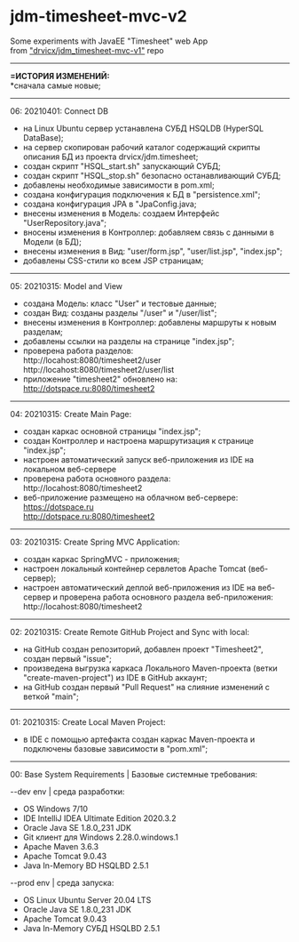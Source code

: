 # jdm-timesheet-mvc-v2
Some experiments with JavaEE "Timesheet" web App <br>
from ["drvicx/jdm_timesheet-mvc-v1"](https://github.com/drvicx/jdm_timesheet-mvc-v1) repo<hr/>


<b>=ИСТОРИЯ ИЗМЕНЕНИЙ:</b><br/>
*сначала самые новые;<br/>
<hr/>

06: 20210401: Connect DB
- на Linux Ubuntu сервер устанавлена СУБД HSQLDB (HyperSQL DataBase);
- на сервер скопирован рабочий каталог содержащий скрипты описания БД из проекта drvicx/jdm.timesheet;
- создан скрипт "HSQL_start.sh" запускающий СУБД;
- создан скрипт "HSQL_stop.sh" безопасно останавливающий СУБД;
- добавлены необходимые зависимости в pom.xml;
- создана конфигурация подключения к БД в "persistence.xml";
- создана конфигурация JPA в "JpaConfig.java;
- внесены изменения в Модель: создаем Интерфейс "UserRepository.java";
- вносены изменения в Контроллер: добавляем связь с данными в Модели (в БД);
- внесены изменения в Вид: "user/form.jsp", "user/list.jsp", "index.jsp";
- добавлены CSS-стили ко всем JSP страницам;
<hr/>  

05: 20210315: Model and View
- создана Модель: класс "User" и тестовые данные;
- создан Вид: созданы разделы "/user" и "/user/list";
- внесены изменения в Контроллер: добавлены маршруты к новым разделам;
- добавлены ссылки на разделы на странице "index.jsp";
- проверена работа разделов:<br/>
  http://locahost:8080/timesheet2/user <br/>
  http://locahost:8080/timesheet2/user/list <br/>
- приложение "timesheet2" обновлено на: <br/>
  http://dotspace.ru:8080/timesheet2
<hr/>

04: 20210315: Create Main Page:
- создан каркас основной страницы "index.jsp";
- создан Контроллер и настроена маршрутизация к странице "index.jsp";
- настроен автоматический запуск веб-приложения из IDE на локальном веб-сервере
- проверена работа основного раздела: <br/>
  http://locahost:8080/timesheet2
- веб-приложение размещено на облачном веб-сервере: <br/>
  https://dotspace.ru <br/>
  http://dotspace.ru:8080/timesheet2
<hr/>

03: 20210315: Create Spring MVC Application:
- создан каркас SpringMVC - приложения;
- настроен локальный контейнер сервлетов Apache Tomcat (веб-сервер);
- настроен автоматический деплой веб-приложения из IDE на веб-сервер
  и проверена работа основного раздела веб-приложения: <br/>
  http://locahost:8080/timesheet2
<hr/>

02: 20210315: Create Remote GitHub Project and Sync with local:
- на GitHub создан репозиторий, добавлен проект "Timesheet2", создан первый "issue";
- произведена выгрузка каркаса Локального Maven-проекта (ветки "create-maven-project") из IDE в GitHub аккаунт;
- на GitHub создан первый "Pull Request" на слияние изменений с веткой "main";
<hr/>

01: 20210315: Create Local Maven Project:
- в IDE с помощью артефакта создан каркас Maven-проекта и подключены базовые зависимости в "pom.xml";
<hr/>


00: Base System Requirements | Базовые системные требования:

--dev env | среда разработки:
- OS Windows 7/10
- IDE IntelliJ IDEA Ultimate Edition 2020.3.2
- Oracle Java SE 1.8.0_231 JDK
- Git клиент для Windows 2.28.0.windows.1
- Apache Maven 3.6.3
- Apache Tomcat 9.0.43
- Java In-Memory BD HSQLBD 2.5.1

--prod env | среда запуска:
- OS Linux Ubuntu Server 20.04 LTS  
- Oracle Java SE 1.8.0_231 JDK
- Apache Tomcat 9.0.43
- Java In-Memory СУБД HSQLBD 2.5.1
